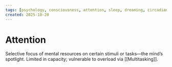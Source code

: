 ```yaml
---
tags: [psychology, consciousness, attention, sleep, dreaming, circadian-rhythms, psychoactive-drugs]
created: 2025-10-20
---
```

# Attention

Selective focus of mental resources on certain stimuli or tasks—the mind’s spotlight. Limited in capacity; vulnerable to overload via [[Multitasking]].
